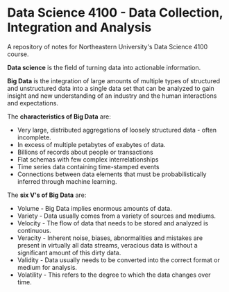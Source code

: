 # Data Science 4100 - Data Collection, Integration and Analysis
A repository of notes for Northeastern University's Data Science 4100 course.

**Data science** is the field of turning data into actionable information.

**Big Data** is the integration of large amounts of multiple types of structured and unstructured data into a single data set that can be analyzed to gain insight and new understanding of an industry and the human interactions and expectations.

The **characteristics of Big Data** are:
* Very large, distributed aggregations of loosely structured data - often incomplete.
* In excess of multiple petabytes of exabytes of data.
* Billions of records about people or transactions
* Flat schemas with few complex interrelationships
* Time series data containing time-stamped events
* Connections between data elements that must be probabilistically inferred through machine learning.

The **six V's of Big Data** are:
* Volume - Big Data implies enormous amounts of data.
* Variety - Data usually comes from a variety of sources and mediums.
* Velocity - The flow of data that needs to be stored and analyzed is continuous.
* Veracity - Inherent noise, biases, abnormalities and mistakes are present in virtually all data streams, veracious data is without a significant amount of this dirty data.
* Validity - Data usually needs to be converted into the correct format or medium for analysis.
* Volatility - This refers to the degree to which the data changes over time.

